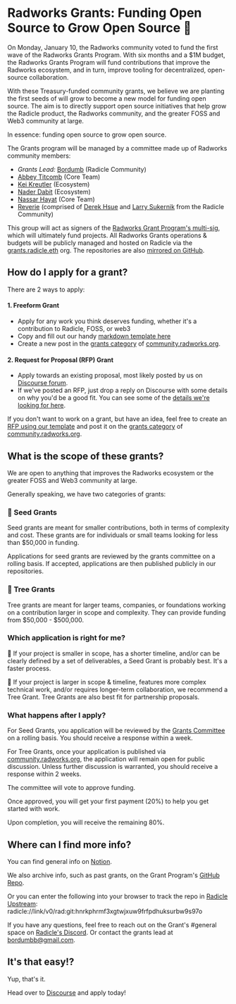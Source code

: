 # Radworks Grants: Funding Open Source to Grow Open Source 🌱

On Monday, January 10, the Radworks community voted to fund the first wave of the Radworks Grants Program. With six months and a $1M budget, the Radworks Grants Program will fund contributions that improve the Radworks ecosystem, and in turn, improve tooling for decentralized, open-source collaboration.

With these Treasury-funded community grants, we believe we are planting the first seeds of will grow to become a new model for funding open source. The aim is to directly support open source initiatives that help grow the Radicle product, the Radworks community, and the greater FOSS and Web3 community at large.

In essence: funding open source to grow open source.

The Grants program will be managed by a committee made up of Radworks community members:

- *Grants Lead:* [Bordumb](https://twitter.com/bordumbb) (Radicle Community)
- [Abbey Titcomb](https://twitter.com/abbey_titcomb) (Core Team)
- [Kei Kreutler](https://twitter.com/keikreutler) (Ecosystem)
- [Nader Dabit](https://twitter.com/dabit3) (Ecosystem)
- [Nassar Hayat](https://twitter.com/nassarhayat) (Core Team)
- [Reverie](https://twitter.com/hi_reverie) (comprised of [Derek Hsue](https://twitter.com/derek_hsue) and [Larry Sukernik](https://twitter.com/lsukernik) from the Radicle Community)

This group will act as signers of the [Radworks Grant Program's multi-sig](https://gnosis-safe.io/app/eth:0x394B920c5d39E0Ca40fCa2871569B6B90D750c7c/balances), which will ultimately fund projects. All Radworks Grants operations & budgets will be publicly managed and hosted on Radicle via the [grants.radicle.eth](https://app.radicle.network/orgs/grants.radicle.eth) org. The repositories are also [mirrored on GitHub](https://github.com/radicle-dev/radicle-grants).

## How do I apply for a grant?

There are 2 ways to apply:

#### 1. Freeform Grant 
* Apply for any work you think deserves funding, whether it's a contribution to Radicle, FOSS, or web3 
* Copy and fill out our handy [markdown template here](https://raw.githubusercontent.com/radicle-dev/radicle-grants/main/grants/applications/template.md)
* Create a new post in the [grants category](https://community.radworks.org/c/grants/24) of [community.radworks.org](https://community.radworks.org/).

#### 2. Request for Proposal (RFP) Grant
* Apply towards an existing proposal, most likely posted by us on [Discourse forum](https://community.radworks.org/c/grants/24).
* If we've posted an RFP, just drop a reply on Discourse with some details on why you'd be a good fit. You can see some of the [details we're looking for here](https://raw.githubusercontent.com/radicle-dev/radicle-grants/main/grants/applications/template.md).

If you don't want to work on a grant, but have an idea, feel free to create an [RFP using our template](https://github.com/radicle-dev/radicle-grants/blob/main/rfps/template.md) and post it on the [grants category](https://community.radworks.org/c/grants/24) of [community.radworks.org](https://community.radworks.org/).

## What is the scope of these grants?

We are open to anything that improves the Radworks ecosystem or the greater FOSS and Web3 community at large.

Generally speaking, we have two categories of grants:

### 🌱 Seed Grants

Seed grants are meant for smaller contributions, both in terms of complexity and cost. These grants are for individuals or small teams looking for less than $50,000 in funding. 

Applications for seed grants are reviewed by the grants committee on a rolling basis. If accepted, applications are then published publicly in our repositories. 

### 🌲 Tree Grants

Tree grants are meant for larger teams, companies, or foundations working on a contribution larger in scope and complexity. They can provide funding from $50,000 - $500,000. 

### Which application is right for me?
🌱 If your project is smaller in scope, has a shorter timeline, and/or can be clearly defined by a set of deliverables, a Seed Grant is probably best. It's a faster process.

🌲 If your project is larger in scope & timeline, features more complex technical work, and/or requires longer-term collaboration, we recommend a Tree Grant. Tree Grants are also best fit for partnership proposals.

### What happens after I apply?

For Seed Grants, you application will be reviewed by the [Grants Committee](https://github.com/radicle-dev/radicle-grants#team) on a rolling basis. You should receive a response within a week. 

For Tree Grants, once your application is published via [community.radworks.org](https://community.radworks.org/c/grants/24), the application will remain open for public discussion. Unless further discussion is warranted, you should receive a response within 2 weeks.

The committee will vote to approve funding.

Once approved, you will get your first payment (20%) to help you get started with work.

Upon completion, you will receive the remaining 80%.

## Where can I find more info?

You can find general info on [Notion](https://www.notion.so/forest-text-046/Radicle-Grants-cf58bc44342d4e2f84605a701f41a137).

We also archive info, such as past grants, on the Grant Program's [GitHub Repo](https://github.com/radicle-dev/radicle-grants).

Or you can enter the following into your browser to track the repo in [Radicle Upstream](https://radicle.xyz/tryit):
radicle://link/v0/rad:git:hnrkphrmf3xgtwjxuw9frfpdhuksurbw9s97o

If you have any questions, feel free to reach out on the Grant's #general space on [Radicle's Discord](https://discord.gg/aNZdn5hP). Or contact the grants lead at <bordumbb@gmail.com>.

## It's that easy!?
Yup, that's it. 

Head over to [Discourse](https://community.radworks.org/c/grants/24) and apply today!
